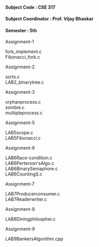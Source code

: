<h4>Subject Code : CSE 317 </h4>
<h4>Subject Coordinator : Prof. Vijay Bhaskar </h4>
<h4>Semester : 5th </h4>

Assignment-1

fork_implement.c <br />
Fibonacci_fork.c <br />

Assignment-2

sorts.c <br />
LAB2_binarytree.c <br />

Assignment-3

orphanprocess.c <br />
zombie.c <br />
multipleprocess.c <br />

Assignment-5

LAB5scope.c <br />
LAB5Fibonacci.c <br />

Assignment-6

LAB6Race-condition.c <br />
LAB6Perterson'sAlgo.c <br />
LAB6BinarySemaphore.c <br />
LAB6CountingS.c <br />

Assignment-7

LAB7Producerconsumer.c <br />
LAB7Readerwriter.c <br />

Assignment-8

LAB8Diningphilospher.c <br />

Assignment-9

LAB9BankersAlgorithm.cpp <br />

